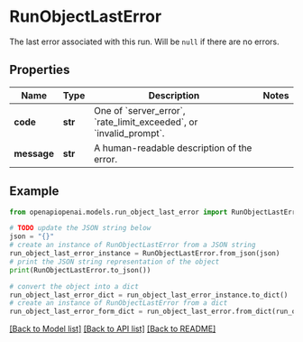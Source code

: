 # RunObjectLastError

The last error associated with this run. Will be `null` if there are no errors.

## Properties

Name | Type | Description | Notes
------------ | ------------- | ------------- | -------------
**code** | **str** | One of &#x60;server_error&#x60;, &#x60;rate_limit_exceeded&#x60;, or &#x60;invalid_prompt&#x60;. | 
**message** | **str** | A human-readable description of the error. | 

## Example

```python
from openapiopenai.models.run_object_last_error import RunObjectLastError

# TODO update the JSON string below
json = "{}"
# create an instance of RunObjectLastError from a JSON string
run_object_last_error_instance = RunObjectLastError.from_json(json)
# print the JSON string representation of the object
print(RunObjectLastError.to_json())

# convert the object into a dict
run_object_last_error_dict = run_object_last_error_instance.to_dict()
# create an instance of RunObjectLastError from a dict
run_object_last_error_form_dict = run_object_last_error.from_dict(run_object_last_error_dict)
```
[[Back to Model list]](../README.md#documentation-for-models) [[Back to API list]](../README.md#documentation-for-api-endpoints) [[Back to README]](../README.md)


